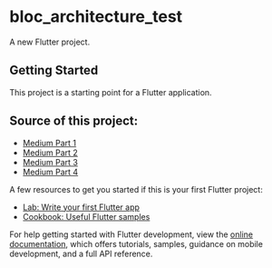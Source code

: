 # bloc_architecture_test

A new Flutter project.

## Getting Started

This project is a starting point for a Flutter application.


## Source of this project:
- [Medium Part 1](https://medium.com/flutterpub/architecting-your-flutter-project-bd04e144a8f1)
- [Medium Part 2](https://medium.com/flutterpub/architect-your-flutter-project-using-bloc-pattern-part-2-d8dd1eca9ba5)
- [Medium Part 3](https://sagarsuri56.medium.com/compile-time-dependency-injection-in-flutter-95bb190b4a71)
- [Medium Part 4](https://sagarsuri56.medium.com/integration-and-unit-testing-in-flutter-f08e4bd961d5)



A few resources to get you started if this is your first Flutter project:

- [Lab: Write your first Flutter app](https://docs.flutter.dev/get-started/codelab)
- [Cookbook: Useful Flutter samples](https://docs.flutter.dev/cookbook)

For help getting started with Flutter development, view the
[online documentation](https://docs.flutter.dev/), which offers tutorials,
samples, guidance on mobile development, and a full API reference.
